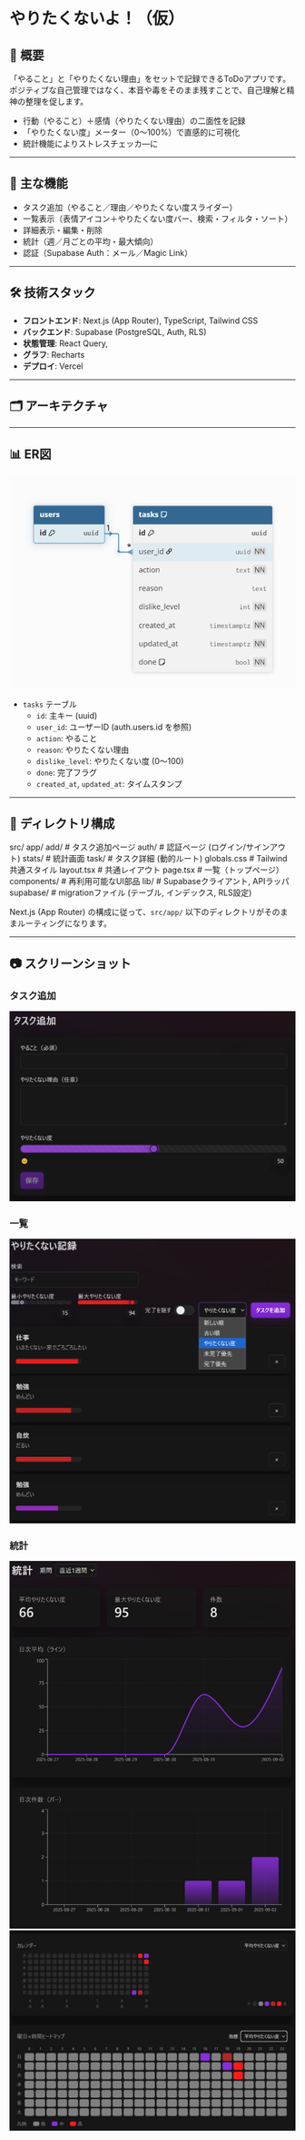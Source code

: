 # やりたくないよ！（仮）

## 📖 概要
「やること」と「やりたくない理由」をセットで記録できるToDoアプリです。  
ポジティブな自己管理ではなく、本音や毒をそのまま残すことで、自己理解と精神の整理を促します。  

- 行動（やること）＋感情（やりたくない理由）の二面性を記録
- 「やりたくない度」メーター（0〜100%）で直感的に可視化
- 統計機能によりストレスチェッカ―に

---

## 🎯 主な機能
- タスク追加（やること／理由／やりたくない度スライダー）
- 一覧表示（表情アイコン＋やりたくない度バー、検索・フィルタ・ソート）
- 詳細表示・編集・削除
- 統計（週／月ごとの平均・最大傾向）
- 認証（Supabase Auth：メール／Magic Link）

---

## 🛠 技術スタック
- **フロントエンド**: Next.js (App Router), TypeScript, Tailwind CSS  
- **バックエンド**: Supabase (PostgreSQL, Auth, RLS)  
- **状態管理**: React Query,
- **グラフ**: Recharts  
- **デプロイ**: Vercel  

---

## 🗂 アーキテクチャ


---

## 📊 ER図
![ERD](docs/screenshots/やりたくないよ！ER.png)

- `tasks` テーブル  
  - `id`: 主キー (uuid)  
  - `user_id`: ユーザーID (auth.users.id を参照)  
  - `action`: やること  
  - `reason`: やりたくない理由  
  - `dislike_level`: やりたくない度 (0〜100)  
  - `done`: 完了フラグ  
  - `created_at`, `updated_at`: タイムスタンプ


---

## 📂 ディレクトリ構成
src/
  app/
    add/          # タスク追加ページ
    auth/         # 認証ページ (ログイン/サインアウト)
    stats/        # 統計画面
    task/         # タスク詳細  (動的ルート)
    globals.css   # Tailwind 共通スタイル
    layout.tsx    # 共通レイアウト
    page.tsx      # 一覧（トップページ）
  components/     # 再利用可能なUI部品
  lib/            # Supabaseクライアント, APIラッパ
supabase/         # migrationファイル (テーブル, インデックス, RLS設定)

Next.js (App Router) の構成に従って、`src/app/` 以下のディレクトリがそのままルーティングになります。


---

## 📷 スクリーンショット

### タスク追加
![Add Task](docs/screenshots/やりたくないよ！追加.png)

### 一覧
![Task List](docs/screenshots/やりたくないよ！ソート.png)

### 統計
![Stats](docs/screenshots/やりたくないよ！統計.png)
![Stats2](docs/screenshots/やりたくないよ！統計（カレンダー）.png)